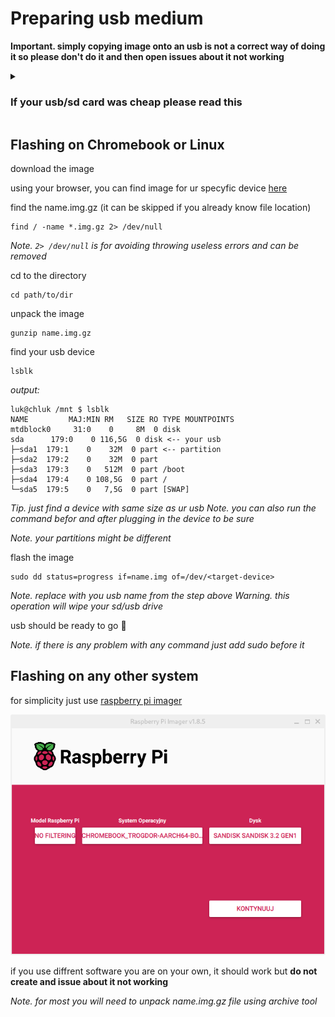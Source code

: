 # Preparing usb medium

**Important. simply copying image onto an usb is not a correct way of doing it so please don't do it and then open issues about it not working**

<details><summary>

### If your usb/sd card was cheap please read this
</summary>

this kinds of devices tend to report fake capacity
which might cause issues with system flashed on them

please check it's real capacity with [f3 tools](https://fight-flash-fraud.readthedocs.io/en/latest/introduction.html)
or similar

</details>

## Flashing on Chromebook or Linux
download the image

using your browser, you can find image for ur specyfic device [here]()

find the name.img.gz (it can be skipped if you already know file location)
```
find / -name *.img.gz 2> /dev/null
```
_Note. ```2> /dev/null``` is for avoiding throwing useless errors and can be removed_

cd to the directory
```
cd path/to/dir
```

unpack the image
```
gunzip name.img.gz
```
find your usb device
```
lsblk
```
_output:_
```
luk@chluk /mnt $ lsblk
NAME         MAJ:MIN RM   SIZE RO TYPE MOUNTPOINTS
mtdblock0     31:0    0     8M  0 disk 
sda      179:0    0 116,5G  0 disk <-- your usb
├─sda1  179:1    0    32M  0 part <-- partition
├─sda2  179:2    0    32M  0 part 
├─sda3  179:3    0   512M  0 part /boot
├─sda4  179:4    0 108,5G  0 part /
└─sda5  179:5    0   7,5G  0 part [SWAP]
```
_Tip. just find a device with same size as ur usb_
_Note. you can also run the command befor and after plugging in the device to be sure_

_Note. your partitions might be different_

flash the image
```
sudo dd status=progress if=name.img of=/dev/<target-device>
```
_Note. replace <target-device> with you usb name from the step above_
_Warning. this operation will wipe your sd/usb drive_

usb should be ready to go 🎉

_Note. if there is any problem with any command just add sudo before it_

## Flashing on any other system

for simplicity just use [raspberry pi imager](https://www.raspberrypi.com/software/)

![rpi-imager](./assets/rpi-imager.png)

if you use diffrent software you are on your own, it should work but **do not create and issue about it not working**

_Note. for most you will need to unpack name.img.gz file using archive tool_